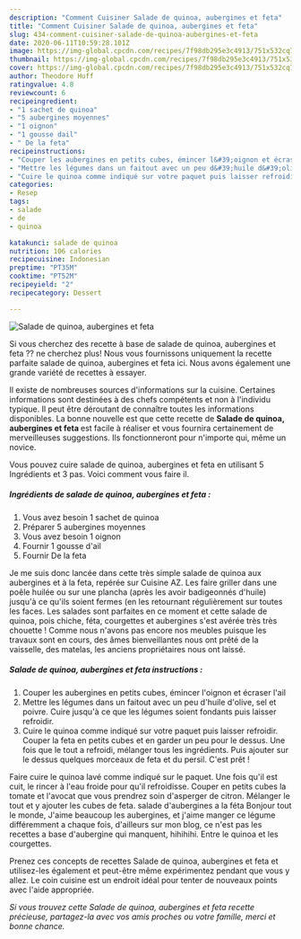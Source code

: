 ```yaml
---
description: "Comment Cuisiner Salade de quinoa, aubergines et feta"
title: "Comment Cuisiner Salade de quinoa, aubergines et feta"
slug: 434-comment-cuisiner-salade-de-quinoa-aubergines-et-feta
date: 2020-06-11T10:59:28.101Z
image: https://img-global.cpcdn.com/recipes/7f98db295e3c4913/751x532cq70/salade-de-quinoa-aubergines-et-feta-photo-principale-de-la-recette.jpg
thumbnail: https://img-global.cpcdn.com/recipes/7f98db295e3c4913/751x532cq70/salade-de-quinoa-aubergines-et-feta-photo-principale-de-la-recette.jpg
cover: https://img-global.cpcdn.com/recipes/7f98db295e3c4913/751x532cq70/salade-de-quinoa-aubergines-et-feta-photo-principale-de-la-recette.jpg
author: Theodore Huff
ratingvalue: 4.8
reviewcount: 6
recipeingredient:
- "1 sachet de quinoa"
- "5 aubergines moyennes"
- "1 oignon"
- "1 gousse dail"
- " De la feta"
recipeinstructions:
- "Couper les aubergines en petits cubes, émincer l&#39;oignon et écraser l&#39;ail"
- "Mettre les légumes dans un faitout avec un peu d&#39;huile d&#39;olive, sel et poivre. Cuire jusqu&#39;à ce que les légumes soient fondants puis laisser refroidir."
- "Cuire le quinoa comme indiqué sur votre paquet puis laisser refroidir. Couper la feta en petits cubes et en garder un peu pour le dessus. Une fois que le tout a refroidi, mélanger tous les ingrédients. Puis ajouter sur le dessus quelques morceaux de feta et du persil. C&#39;est prêt !"
categories:
- Resep
tags:
- salade
- de
- quinoa

katakunci: salade de quinoa 
nutrition: 106 calories
recipecuisine: Indonesian
preptime: "PT35M"
cooktime: "PT52M"
recipeyield: "2"
recipecategory: Dessert

---
```



![Salade de quinoa, aubergines et feta](https://img-global.cpcdn.com/recipes/7f98db295e3c4913/751x532cq70/salade-de-quinoa-aubergines-et-feta-photo-principale-de-la-recette.jpg)

Si vous cherchez des recette à base de salade de quinoa, aubergines et feta ?? ne cherchez plus! Nous vous fournissons uniquement la recette parfaite salade de quinoa, aubergines et feta ici. Nous avons également une grande variété de recettes à essayer.

Il existe de nombreuses sources d'informations sur la cuisine. Certaines informations sont destinées à des chefs compétents et non à l'individu typique. Il peut être déroutant de connaître toutes les informations disponibles. La bonne nouvelle est que cette recette de <strong> Salade de quinoa, aubergines et feta </strong> est facile à réaliser et vous fournira certainement de merveilleuses suggestions. Ils fonctionneront pour n'importe qui, même un novice.

<!--inarticleads1-->

Vous pouvez cuire salade de quinoa, aubergines et feta en utilisant 5 Ingrédients et 3 pas. Voici comment vous faire il.

##### Ingrédients de salade de quinoa, aubergines et feta :

1. Vous avez besoin 1 sachet de quinoa
1. Préparer 5 aubergines moyennes
1. Vous avez besoin 1 oignon
1. Fournir 1 gousse d&#39;ail
1. Fournir  De la feta


Je me suis donc lancée dans cette très simple salade de quinoa aux aubergines et à la feta, repérée sur Cuisine AZ. Les faire griller dans une poêle huilée ou sur une plancha (après les avoir badigeonnés d&#39;huile) jusqu&#39;à ce qu&#39;ils soient fermes (en les retournant régulièrement sur toutes les faces. Les salades sont parfaites en ce moment et cette salade de quinoa, pois chiche, féta, courgettes et aubergines s&#39;est avérée très très chouette ! Comme nous n&#39;avons pas encore nos meubles puisque les travaux sont en cours, des âmes bienveillantes nous ont prêté de la vaisselle, des matelas, les anciens propriétaires nous ont laissé. 

<!--inarticleads2-->

##### Salade de quinoa, aubergines et feta instructions :

1. Couper les aubergines en petits cubes, émincer l&#39;oignon et écraser l&#39;ail
1. Mettre les légumes dans un faitout avec un peu d&#39;huile d&#39;olive, sel et poivre. Cuire jusqu&#39;à ce que les légumes soient fondants puis laisser refroidir.
1. Cuire le quinoa comme indiqué sur votre paquet puis laisser refroidir. Couper la feta en petits cubes et en garder un peu pour le dessus. Une fois que le tout a refroidi, mélanger tous les ingrédients. Puis ajouter sur le dessus quelques morceaux de feta et du persil. C&#39;est prêt !


Faire cuire le quinoa lavé comme indiqué sur le paquet. Une fois qu&#39;il est cuit, le rincer à l&#39;eau froide pour qu&#39;il refroidisse. Couper en petits cubes la tomate et l&#39;avocat que vous prendrez soin d&#39;asperger de citron. Mélanger le tout et y ajouter les cubes de feta. salade d&#39;aubergines a la féta Bonjour tout le monde, J&#39;aime beaucoup les aubergines, et j&#39;aime manger ce légume différemment a chaque fois, d&#39;ailleurs sur mon blog, ce n&#39;est pas les recettes a base d&#39;aubergine qui manquent, hihihihi. Entre le quinoa et les courgettes. 

<!--inarticleads1-->

<p>
Prenez ces concepts de recettes Salade de quinoa, aubergines et feta et utilisez-les également et peut-être même expérimentez pendant que vous y allez. Le coin cuisine est un endroit idéal pour tenter de nouveaux points avec l'aide appropriée.
</p>

<p>
<i>Si vous trouvez cette Salade de quinoa, aubergines et feta recette précieuse, partagez-la avec vos amis proches ou votre famille, merci et bonne chance.</i>
</p>
